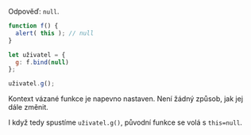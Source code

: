 Odpověď: `null`.


```js run
function f() {
  alert( this ); // null
}

let uživatel = {
  g: f.bind(null)
};

uživatel.g();
```

Kontext vázané funkce je napevno nastaven. Není žádný způsob, jak jej dále změnit.

I když tedy spustíme `uživatel.g()`, původní funkce se volá s `this=null`.

